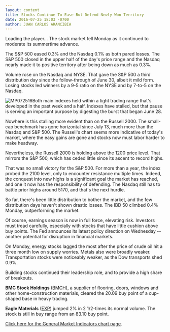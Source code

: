 ```yaml
---
layout: content
title: Stocks Continue To Ease But Defend Newly Won Territory
date: 2016-07-25 18:03 -0700
author: JUAN CARLOS ARANCIBIA
---
```






Loading the player...
The stock market fell Monday as it continued to moderate its summertime advance.


The S&P 500 eased 0.3% and the Nasdaq 0.1% as both pared losses. The S&P 500 closed in the upper half of the day's price range and the Nasdaq nearly made it to positive territory after being down as much as 0.3%.


Volume rose on the Nasdaq and NYSE. That gave the S&P 500 a third distribution day since the follow-through of June 30, albeit it mild form. Losing stocks led winners by a 9-5 ratio on the NYSE and by 7-to-5 on the Nasdaq.


![MP072516](https://www.investors.com/wp-content/uploads/2016/07/MP072516-184x300.jpg)Both main indexes held within a tight trading range that's developed in the past week and a half. Indexes have stalled, but that pause is serving an important purpose by digesting the burst that began June 28.


Nowhere is this stalling more evident than on the Russell 2000. The small-cap benchmark has gone horizontal since July 13, much more than the Nasdaq and S&P 500. The Russell's chart seems more indicative of today's market, where the easy gains are gone and stocks now must labor harder to make headway.


Nevertheless, the Russell 2000 is holding above the 1200 price level. That mirrors the S&P 500, which has ceded little since its ascent to record highs.


That was no small victory for the S&P 500. For more than a year, the index probed the 2100 level, only to encounter resistance multiple times. Indeed, the conquest into new highs is a significant goal the market has reached, and one it now has the responsibility of defending. The Nasdaq still has to battle prior highs around 5170, and that's the next hurdle.


So far, there's been little distribution to bother the market, and the few distribution days haven't shown drastic losses. The IBD 50 climbed 0.4% Monday, outperforming the market.


Of course, earnings season is now in full force, elevating risk. Investors must tread carefully, especially with stocks that have little cushion above buy points. The Fed announces its latest policy direction on Wednesday -- another potential for disruption in financial markets.


On Monday, energy stocks lagged the most after the price of crude oil hit a three month low on supply worries. Metals also were broadly weaker. Transportation stocks were noticeably weaker, as the Dow transports shed 0.9%.


Building stocks continued their leadership role, and to provide a high share of breakouts.


**BMC Stock Holdings** ([BMCH](https://research.investors.com/quote.aspx?symbol=BMCH)), a supplier of flooring, doors, windows and other home-construction materials, cleared the 20.09 buy point of a cup-shaped base in heavy trading.


**Eagle Materials** ([EXP](https://research.investors.com/quote.aspx?symbol=EXP)) jumped 2% in 2 1/2-times its normal volume. The stock is still in buy range from an 83.10 buy point.


[Click here for the General Market Indicators chart page](https://www.investors.com/wp-content/uploads/2016/07/IBD2507155023GMI.pdf).




